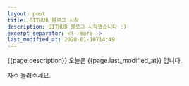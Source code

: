 ```yaml
---
layout: post
title: GITHUB 블로그 시작
description: GITHUB 블로그 시작했습니다 :)
excerpt_separator: <!--more-->
last_modified_at: 2020-01-10T14:49
---
```


{{page.description}}
오늘은 {{page.last_modified_at}} 입니다.  

자주 들러주세요.

